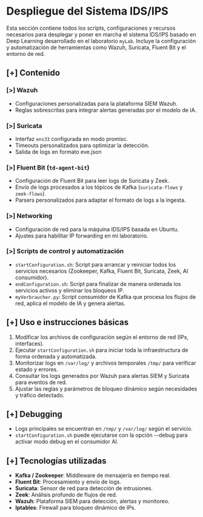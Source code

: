 # Despliegue del Sistema IDS/IPS

Esta sección contiene todos los scripts, configuraciones y recursos necesarios para desplegar y poner en marcha el sistema IDS/IPS basado en Deep Learning desarrollado en el laboratorio `myLab`. Incluye la configuración y automatización de herramientas como Wazuh, Suricata, Fluent Bit y el entorno de red.

## [+] Contenido

### [>] Wazuh

- Configuraciones personalizadas para la plataforma SIEM Wazuh.  
- Reglas sobrescritas para integrar alertas generadas por el modelo de IA.  

### [>] Suricata
  
- Interfaz `ens33` configurada en modo promisc.  
- Timeouts personalizados para optimizar la detección.
- Salida de logs en formato eve.json

### [>] Fluent Bit (`td-agent-bit`)

- Configuración de Fluent Bit para leer logs de Suricata y Zeek.  
- Envío de logs procesados a los tópicos de Kafka (`suricata-flows` y `zeek-flows`).  
- Parsers personalizados para adaptar el formato de logs a la ingesta.

### [>] Networking

- Configuración de red para la máquina IDS/IPS basada en Ubuntu.  
- Ajustes para habilitar IP forwarding en mi laboratorio.  

### [>] Scripts de control y automatización

- `startConfiguration.sh`: Script para arrancar y reiniciar todos los servicios necesarios (Zookeeper, Kafka, Fluent Bit, Suricata, Zeek, AI consumidor).    
- `endConfiguration.sh`: Script para finalizar de manera ordenada los servicios activos y eliminar los bloqueos IP.
- `myVerbraucher.py`: Script consumidor de Kafka que procesa los flujos de red, aplica el modelo de IA y genera alertas.


## [+] Uso e instrucciones básicas

1. Modificar los archivos de configuración según el entorno de red (IPs, interfaces).  
2. Ejecutar `startConfiguration.sh` para iniciar toda la infraestructura de forma ordenada y automatizada.  
3. Monitorizar logs en `/var/log/` y archivos temporales `/tmp/` para verificar estado y errores.  
4. Consultar los logs generados por Wazuh para alertas SIEM y Suricata para eventos de red.  
5. Ajustar las reglas y parámetros de bloqueo dinámico según necesidades y tráfico detectado.

## [+] Debugging

- Logs principales se encuentran en `/tmp/` y `/var/log/` según el servicio.  
- `startConfiguration.sh` puede ejecutarse con la opción --debug para activar modo debug en el consumidor AI.  

## [+] Tecnologías utilizadas

- **Kafka / Zookeeper**: Middleware de mensajería en tiempo real.  
- **Fluent Bit**: Procesamiento y envío de logs.  
- **Suricata**: Sensor de red para detección de intrusiones.  
- **Zeek**: Análisis profundo de flujos de red.  
- **Wazuh**: Plataforma SIEM para detección, alertas y monitoreo.  
- **Iptables**: Firewall para bloqueo dinámico de IPs. 
